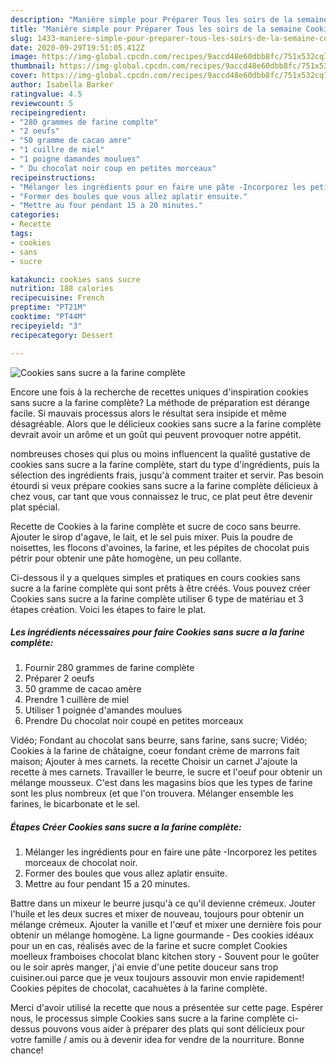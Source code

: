 ```yaml
---
description: "Manière simple pour Préparer Tous les soirs de la semaine Cookies sans sucre a la farine complète"
title: "Manière simple pour Préparer Tous les soirs de la semaine Cookies sans sucre a la farine complète"
slug: 1433-maniere-simple-pour-preparer-tous-les-soirs-de-la-semaine-cookies-sans-sucre-a-la-farine-complete
date: 2020-09-29T19:51:05.412Z
image: https://img-global.cpcdn.com/recipes/9accd48e60dbb8fc/751x532cq70/cookies-sans-sucre-a-la-farine-complete-photo-principale-de-la-recette.jpg
thumbnail: https://img-global.cpcdn.com/recipes/9accd48e60dbb8fc/751x532cq70/cookies-sans-sucre-a-la-farine-complete-photo-principale-de-la-recette.jpg
cover: https://img-global.cpcdn.com/recipes/9accd48e60dbb8fc/751x532cq70/cookies-sans-sucre-a-la-farine-complete-photo-principale-de-la-recette.jpg
author: Isabella Barker
ratingvalue: 4.5
reviewcount: 5
recipeingredient:
- "280 grammes de farine complte"
- "2 oeufs"
- "50 gramme de cacao amre"
- "1 cuillre de miel"
- "1 poigne damandes moulues"
- " Du chocolat noir coup en petites morceaux"
recipeinstructions:
- "Mélanger les ingrédients pour en faire une pâte -Incorporez les petites morceaux de chocolat noir."
- "Former des boules que vous allez aplatir ensuite."
- "Mettre au four pendant 15 a 20 minutes."
categories:
- Recette
tags:
- cookies
- sans
- sucre

katakunci: cookies sans sucre 
nutrition: 188 calories
recipecuisine: French
preptime: "PT21M"
cooktime: "PT44M"
recipeyield: "3"
recipecategory: Dessert

---
```



![Cookies sans sucre a la farine complète](https://img-global.cpcdn.com/recipes/9accd48e60dbb8fc/751x532cq70/cookies-sans-sucre-a-la-farine-complete-photo-principale-de-la-recette.jpg)

Encore une fois à la recherche de recettes uniques d'inspiration cookies sans sucre a la farine complète? La méthode de préparation est dérange facile. Si mauvais processus alors le résultat sera insipide et même désagréable. Alors que le délicieux cookies sans sucre a la farine complète devrait avoir un arôme et un goût qui peuvent provoquer notre appétit.

nombreuses choses qui plus ou moins influencent la qualité gustative de cookies sans sucre a la farine complète, start du type d'ingrédients, puis la sélection des ingrédients frais, jusqu'à comment traiter et servir. Pas besoin étourdi si veux prépare cookies sans sucre a la farine complète délicieux à chez vous, car tant que vous connaissez le truc, ce plat peut être devenir plat spécial.

Recette de Cookies à la farine complète et sucre de coco sans beurre. Ajouter le sirop d&#39;agave, le lait, et le sel puis mixer. Puis la poudre de noisettes, les flocons d&#39;avoines, la farine, et les pépites de chocolat puis pétrir pour obtenir une pâte homogène, un peu collante.


Ci-dessous il y a quelques simples et pratiques en cours cookies sans sucre a la farine complète qui sont prêts à être créés. Vous pouvez créer Cookies sans sucre a la farine complète utiliser 6 type de matériau et 3 étapes création. Voici les étapes to faire le plat.

<!--inarticleads1-->

##### Les ingrédients nécessaires pour faire Cookies sans sucre a la farine complète:

1. Fournir 280 grammes de farine complète
1. Préparer 2 oeufs
1.  50 gramme de cacao amère
1. Prendre 1 cuillère de miel
1. Utiliser 1 poignée d&#39;amandes moulues
1. Prendre  Du chocolat noir coupé en petites morceaux


Vidéo; Fondant au chocolat sans beurre, sans farine, sans sucre; Vidéo; Cookies à la farine de châtaigne, coeur fondant crème de marrons fait maison; Ajouter à mes carnets. la recette Choisir un carnet J&#39;ajoute la recette à mes carnets. Travailler le beurre, le sucre et l&#39;oeuf pour obtenir un mélange mousseux. C&#39;est dans les magasins bios que les types de farine sont les plus nombreux (et que l&#39;on trouvera. Mélanger ensemble les farines, le bicarbonate et le sel. 

<!--inarticleads2-->

##### Étapes Créer Cookies sans sucre a la farine complète:

1. Mélanger les ingrédients pour en faire une pâte -Incorporez les petites morceaux de chocolat noir.
1. Former des boules que vous allez aplatir ensuite.
1. Mettre au four pendant 15 a 20 minutes.


Battre dans un mixeur le beurre jusqu&#39;à ce qu&#39;il devienne crémeux. Jouter l&#39;huile et les deux sucres et mixer de nouveau, toujours pour obtenir un mélange crémeux. Ajouter la vanille et l&#39;œuf et mixer une dernière fois pour obtenir un mélange homogène. La ligne gourmande - Des cookies idéaux pour un en cas, réalisés avec de la farine et sucre complet Cookies moelleux framboises chocolat blanc kitchen story - Souvent pour le goûter ou le soir après manger, j&#39;ai envie d&#39;une petite douceur sans trop cuisiner.oui parce que je veux toujours assouvir mon envie rapidement! Cookies pépites de chocolat, cacahuètes à la farine complète. 


Merci d'avoir utilisé la recette que nous a présentée sur cette page. Espérer nous, le processus simple Cookies sans sucre a la farine complète ci-dessus pouvons vous aider à préparer des plats qui sont délicieux pour votre famille / amis ou à devenir idea for vendre de la nourriture. Bonne chance!
